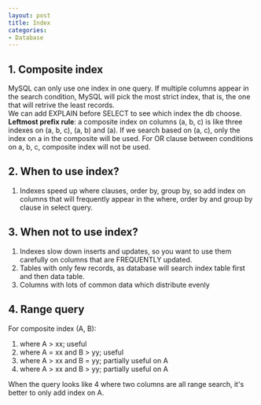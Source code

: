 ```yaml
---
layout: post
title: Index
categories:
- Database
---
```


## 1. Composite index
MySQL can only use one index in one query. If multiple columns appear in the search condition, MySQL will pick the most strict index, that is, the one that will retrive the least records.   
We can add EXPLAIN before SELECT to see which index the db choose.  
**Leftmost prefix rule**: a composite index on columns (a, b, c) is like three indexes on (a, b, c), (a, b) and (a). If we search based on (a, c), only the index on a in the composite will be used. For OR clause between conditions on a, b, c, composite index will not be used. 

## 2. When to use index?
1. Indexes speed up where clauses, order by, group by, so add index on columns that will frequently appear in the where, order by and group by clause in select query.

## 3. When not to use index?
1. Indexes slow down inserts and updates, so you want to use them carefully on columns that are FREQUENTLY updated.
2. Tables with only few records, as database will search index table first and then data table.
3. Columns with lots of common data which distribute evenly

## 4. Range query
For composite index (A, B):  
1. where A > xx;   useful
2. where A = xx and B > yy;   useful
3. where A > xx and B = yy;   partially useful on A
4. where A > xx and B > yy;   partially useful on A
  
When the query looks like 4 where two columns are all range search, it's better to only add index on A.
